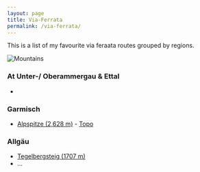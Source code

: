 ```yaml
---
layout: page
title: Via-Ferrata
permalink: /via-ferrata/
---
```


This is a list of my favourite via feraata routes grouped by regions.

![Mountains](https://a.travel-assets.com/findyours-php/viewfinder/images/res70/32000/32826-Garmisch-Partenkirchen.jpg)



### At Unter-/ Oberammergau & Ettal
-

### Garmisch
- [Alpspitze  ‎(2,628 m)](https://www.via-ferrata.de/klettersteige/topo/klettersteig-alpspitze) - [Topo](http://www.real-adventure.eu/Topos/Alpspitz-Ferrata_Topo_kl.pdf)

### Allgäu
- [Tegelbergsteig (1707 m)](https://www.via-ferrata.de/klettersteige/topo/klettersteig-tegelberg-tegelbergsteig)
- ...
